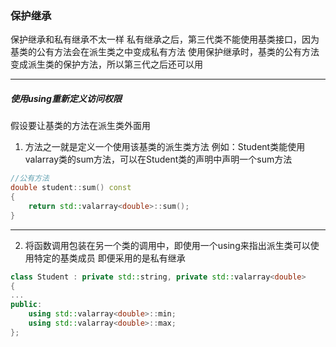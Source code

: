 ### 保护继承
保护继承和私有继承不太一样
私有继承之后，第三代类不能使用基类接口，因为基类的公有方法会在派生类之中变成私有方法
使用保护继承时，基类的公有方法变成派生类的保护方法，所以第三代之后还可以用

---
##### 使用using重新定义访问权限
假设要让基类的方法在派生类外面用
1. 方法之一就是定义一个使用该基类的派生类方法
例如：Student类能使用valarray类的sum方法，可以在Student类的声明中声明一个sum方法
```c++
//公有方法
double student::sum() const
{
    return std::valarray<double>::sum();
}
```

---
2. 将函数调用包装在另一个类的调用中，即使用一个using来指出派生类可以使用特定的基类成员
   即便采用的是私有继承
```c++
class Student : private std::string, private std::valarray<double>
{
...
public:
    using std::valarray<double>::min;
    using std::valarray<double>::max;
};
```